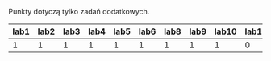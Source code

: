 Punkty dotyczą tylko zadań dodatkowych.

| lab1 | lab2 | lab3 | lab4 | lab5 | lab6 | lab8 | lab9 | lab10 | lab11 | lab12 | lab13 | suma |
|------|------|------|------|------|------|------|------|-------|-------|-------|-------|------|
|    1 |    1 |    1 |    1 |    1 |    1 |    1 |    1 |     1 |     0 |     1 |     1 |   11 |
